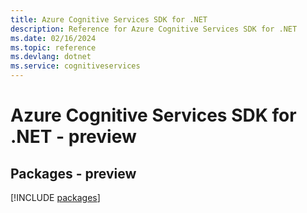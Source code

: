 ```yaml
---
title: Azure Cognitive Services SDK for .NET
description: Reference for Azure Cognitive Services SDK for .NET
ms.date: 02/16/2024
ms.topic: reference
ms.devlang: dotnet
ms.service: cognitiveservices
---
```

# Azure Cognitive Services SDK for .NET - preview
## Packages - preview
[!INCLUDE [packages](cognitive-services-index.md)]